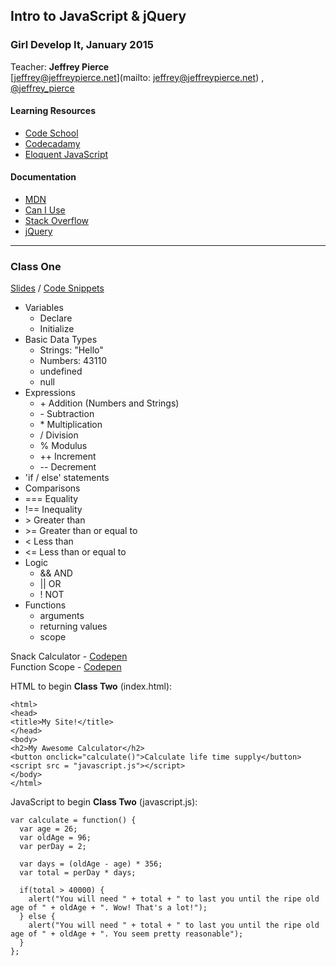 ## Intro to JavaScript & jQuery
### Girl Develop It, January 2015

Teacher: **Jeffrey Pierce**  
[jeffrey@jeffreypierce.net](mailto: jeffrey@jeffreypierce.net)
, [@jeffrey_pierce](https://twitter.com/jeffrey_pierce)

#### Learning Resources
+ [Code School](https://www.codeschool.com/paths/javascript)
+ [Codecadamy](http://www.codecademy.com/en/tracks/javascript)
+ [Eloquent JavaScript](http://eloquentjavascript.net/)

#### Documentation
+ [MDN](https://developer.mozilla.org/en-US/docs/Web/JavaScript)
+ [Can I Use](http://caniuse.com/)
+ [Stack Overflow](http://stackoverflow.com/)
+ [jQuery](http://api.jquery.com)

___

### Class One
[Slides](http://girldevelopit.github.io/gdi-core-javascript/class1.html) / [Code Snippets](https://github.com/girldevelopit/gdi-core-javascript/tree/master/class1)

+ Variables
  + Declare
  + Initialize
+ Basic Data Types
  + Strings: "Hello"
  + Numbers: 43110
  + undefined
  + null
+ Expressions
  + \+	Addition (Numbers and Strings)
  + \-	Subtraction
  + \*	Multiplication
  + /	Division
  + %	Modulus
  + ++	Increment
  + --	Decrement
+ 'if / else' statements
+ Comparisons
 + ===	Equality
 + !==	Inequality
 + \>	Greater than
 + \>=	Greater than or equal to
 + <	Less than
 + <=	Less than or equal to
+ Logic
  + &&	AND
  + ||	OR
  + !	NOT
+ Functions
  + arguments
  + returning values
  + scope

Snack Calculator - [Codepen](http://codepen.io/jeffreypierce/pen/jEmmKG)  
Function Scope - [Codepen](http://codepen.io/jeffreypierce/pen/pvPYEZ)

HTML to begin **Class Two** (index.html):
```
<html>
<head>
<title>My Site!</title>
</head>
<body>
<h2>My Awesome Calculator</h2>
<button onclick="calculate()">Calculate life time supply</button>
<script src = "javascript.js"></script>
</body>
</html>
```

JavaScript to begin **Class Two** (javascript.js):
```
var calculate = function() {
  var age = 26;
  var oldAge = 96;
  var perDay = 2;

  var days = (oldAge - age) * 356;
  var total = perDay * days;

  if(total > 40000) {
    alert("You will need " + total + " to last you until the ripe old age of " + oldAge + ". Wow! That's a lot!");
  } else {
    alert("You will need " + total + " to last you until the ripe old age of " + oldAge + ". You seem pretty reasonable");
  }
};
```
